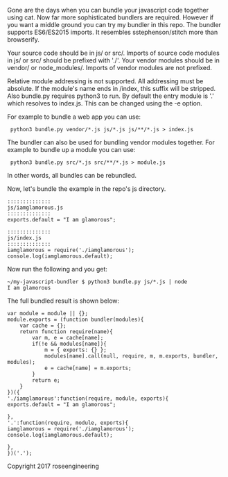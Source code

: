 
Gone are the days when you can bundle your javascript code together
using cat.  Now far more sophisticated bundlers are required.
However if you want a middle ground you can try my bundler in this repo.
The bundler supports ES6/ES2015 imports.  It resembles sstephenson/stitch
more than browserify.  

Your source code should be in js/ or src/.  Imports of source code
modules in js/ or src/ should be prefixed with './'.  Your vendor modules
should be in vendor/ or node_modules/.  Imports of vendor modules
are not prefixed.

Relative module addressing is not supported.  All addressing must
be absolute.  If the module's name ends in /index, this suffix will be
stripped.  Also bundle.py requires python3 to run.  By default the
entry module is '.' which resolves to index.js.  This can be changed using the -e option.

For example to bundle a web app you can use:

     python3 bundle.py vendor/*.js js/*.js js/**/*.js > index.js

The bundler can also be used for bundling vendor modules together.
For example to bundle up a module you can use: 

     python3 bundle.py src/*.js src/**/*.js > module.js

In other words, all bundles can be rebundled.

Now, let's bundle the example in the repo's js directory.

```
::::::::::::::
js/iamglamorous.js
::::::::::::::
exports.default = "I am glamorous";

::::::::::::::
js/index.js
::::::::::::::
iamglamorous = require('./iamglamorous');
console.log(iamglamorous.default);
```

Now run the following and you get:

```
~/my-javascript-bundler $ python3 bundle.py js/*.js | node
I am glamorous
```

The full bundled result is shown below:

```
var module = module || {};
module.exports = (function bundler(modules){
    var cache = {};
    return function require(name){
        var m, e = cache[name];
        if(!e && modules[name]){
            m = { exports: {} };
            modules[name].call(null, require, m, m.exports, bundler, modules);
            e = cache[name] = m.exports;
        }
        return e;
    }
})({
'./iamglamorous':function(require, module, exports){
exports.default = "I am glamorous";

},
'.':function(require, module, exports){
iamglamorous = require('./iamglamorous');
console.log(iamglamorous.default);

},
})('.');
```

Copyright 2017 roseengineering
